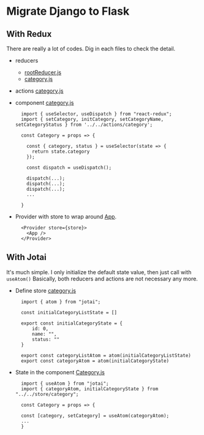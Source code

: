 # Migrate Django to Flask

## With Redux
There are really a lot of codes. Dig in each files to check the detail.
- reducers
  - [rootReducer.js](https://github.com/ccapeng/bookstore-hook-redux/blob/master/src/reducers/rootReducer.js)
  - [category.js](https://github.com/ccapeng/bookstore-hook-redux/blob/master/src/reducers/category.js)

- actions [category.js](https://github.com/ccapeng/bookstore-hook-redux/blob/master/src/actions/category.js)

- component [category.js](https://github.com/ccapeng/bookstore-hook-redux/blob/master/src/components/category/Category.js)
  ```
    import { useSelector, useDispatch } from "react-redux";
    import { setCategory, initCategory, setCategoryName, setCategoryStatus } from '../../actions/category';

    const Category = props => {

      const { category, status } = useSelector(state => {
        return state.category
      });
      
      const dispatch = useDispatch();
      
      dispatch(...);
      dispatch(...);
      dispatch(...);
      ...
      
    }
  ```
- Provider with store to wrap around [App](https://github.com/ccapeng/bookstore-hook-redux/blob/master/src/App.js).  
  ```
    <Provider store={store}>
      <App />
    </Provider>
  ```


## With Jotai
It's much simple. I only initialize the default state value, then just call with `useAtom()`
Basically, both reducers and actions are not necessary any more.
- Define store [category.js](https://github.com/ccapeng/bookstore-jotai/blob/main/src/store/category.js)
  ```
    import { atom } from "jotai";

    const initialCategoryListState = []

    export const initialCategoryState = {
        id: 0,
        name: "",
        status: ""
    }

    export const categoryListAtom = atom(initialCategoryListState)
    export const categoryAtom = atom(initialCategoryState)
  ```

- State in the component [Category.js](https://github.com/ccapeng/bookstore-jotai/blob/main/src/components/category/Category.js)
  ```
    import { useAtom } from "jotai";
    import { categoryAtom, initialCategoryState } from "../../store/category";

    const Category = props => {

    const [category, setCategory] = useAtom(categoryAtom);
    ...
    }
  ```
  